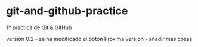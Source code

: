 # git-and-github-practice
1º practica de Git &amp; GitHub

version 0.2 - se ha modificado el botón
Proxima version - añadir mas cosas